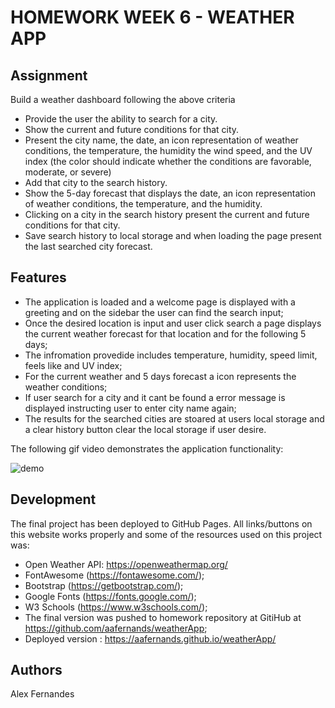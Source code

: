 # HOMEWORK WEEK 6 - WEATHER APP

## Assignment

Build a weather dashboard following the above criteria

- Provide the user the ability to search for a city.
- Show the current and future conditions for that city.
- Present the city name, the date, an icon representation of weather conditions, the temperature,
the humidity the wind speed, and the UV index (the color should indicate whether the conditions
are favorable, moderate, or severe)
- Add that city to the search history.
- Show the 5-day forecast that displays the date, an icon representation of weather conditions,
the temperature, and the humidity.
- Clicking on a city in the search history present the current and future conditions for that city.
- Save search history to local storage and when loading the page present the last searched city forecast.

## Features

- The application is loaded and a welcome page is displayed with a greeting and on the sidebar the user can find the search input;
- Once the desired location is input and user click search a page displays the current weather forecast for that location and for the following 5 days;
- The infromation provedide includes temperature, humidity, speed limit, feels like and UV index;
- For the current weather and 5 days forecast a icon represents the weather conditions;
- If user search for a city and it cant be found a error message is displayed instructing user to enter city name again;
- The results for the searched cities are stoared at users local storage and a clear history button clear the local storage if user desire.

The following gif video demonstrates the application functionality:

![demo](assets/demo.gif)

## Development

The final project has been deployed to GitHub Pages. All links/buttons on this website works properly and some of the resources used on this project was:

- Open Weather API: https://openweathermap.org/
- FontAwesome (https://fontawesome.com/);
- Bootstrap (https://getbootstrap.com/);
- Google Fonts (https://fonts.google.com/);
- W3 Schools (https://www.w3schools.com/);
- The final version was pushed to homework repository at GitiHub at https://github.com/aafernands/weatherApp;
- Deployed version : https://aafernands.github.io/weatherApp/

## Authors

Alex Fernandes
